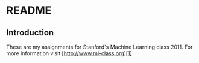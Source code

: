 README
======

Introduction
------------

These are my assignments for Stanford's Machine Learning class 2011. For more information visit [http://www.ml-class.org][1]

[1]: http://www.ml-class.org